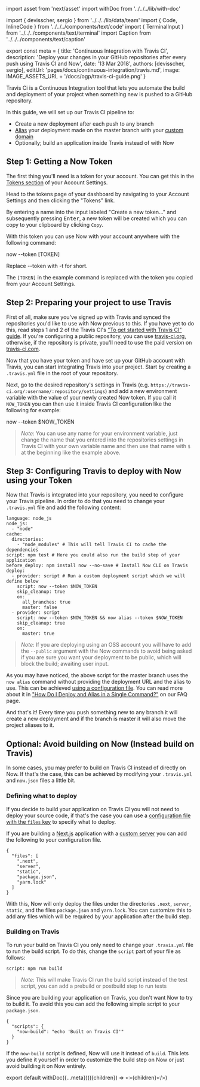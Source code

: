 import asset from 'next/asset'
import withDoc from '../../../lib/with-doc'

import { devisscher, sergio } from '../../../lib/data/team'
import { Code, InlineCode } from '../../../components/text/code'
import { TerminalInput } from '../../../components/text/terminal'
import Caption from '../../../components/text/caption'

export const meta = {
  title: 'Continuous Integration with Travis CI',
  description: 'Deploy your changes in your GitHub repositories after every push using Travis CI and Now',
  date: '13 Mar 2018',
  authors: [devisscher, sergio],
  editUrl: 'pages/docs/continuous-integration/travis.md',
  image: IMAGE_ASSETS_URL + '/docs/ogp/travis-ci-guide.png'
}

Travis Ci is a Continuous Integration tool that lets you automate the build and deployment of your project when something new is pushed to a GitHub repository.

In this guide, we will set up our Travis CI pipeline to:
- Create a new deployment after each push to any branch
- [Alias](/docs/features/aliases) your deployment made on the master branch with your [custom domain](/docs/getting-started/assign-a-domain-name)
- Optionally; build an application inside Travis instead of with Now

## Step 1: Getting a Now Token

The first thing you'll need is a token for your account. You can get this in the [Tokens section](/account/tokens) of your Account Settings.

Head to the tokens page of your dashboard by navigating to your Account Settings and then clicking the "Tokens" link.

By entering a name into the input labeled "Create a new token..." and subsequently pressing <kbd>Enter</kbd>, a new token will be created which you can copy to your clipboard by clicking `Copy`.

With this token you can use Now with your account anywhere with the following command:

<TerminalInput>now --token [TOKEN]</TerminalInput>

<Caption>Replace <InlineCode>--token</InlineCode> with <InlineCode>-t</InlineCode> for short.</Caption>

The `[TOKEN]` in the example command is replaced with the token you copied from your Account Settings.

## Step 2: Preparing your project to use Travis

First of all, make sure you've signed up with Travis and synced the repositories you'd like to use with Now previous to this. If you have yet to do this, read steps 1 and 2 of the Travis CI's ["To get started with Travis CI" guide](https://docs.travis-ci.com/user/getting-started). If you're configuring a public repository, you can use [travis-ci.org](https://travis-ci.org), otherwise, if the repository is private, you'll need to use the paid version on [travis-ci.com](https://travis-ci.com).

Now that you have your token and have set up your GitHub account with Travis, you can start integrating Travis into your project. Start by creating a `.travis.yml` file in the root of your repository.

Next, go to the desired repository's settings in Travis (e.g. `https://travis-ci.org/:username/:repository/settings`) and add a new environment variable with the value of your newly created Now token. If you call it `NOW_TOKEN` you can then use it inside Travis CI configuration like the following for example:

<TerminalInput>now --token $NOW_TOKEN</TerminalInput>

> *Note*: You can use any name for your environment variable, just change the name that you entered into the repositories settings in Travis CI with your own variable name and then use that name with `$` at the beginning like the example above.

## Step 3: Configuring Travis to deploy with Now using your Token

Now that Travis is integrated into your repository, you need to configure your Travis pipeline. In order to do that you need to change your `.travis.yml` file and add the following content:

```
language: node_js
node_js:
  - "node"
cache:
  directories:
    - "node_modules" # This will tell Travis CI to cache the dependencies
script: npm test # Here you could also run the build step of your application
before_deploy: npm install now --no-save # Install Now CLI on Travis
deploy:
  - provider: script # Run a custom deployment script which we will define below
    script: now --token $NOW_TOKEN
    skip_cleanup: true
    on:
      all_branches: true
      master: false
  - provider: script
    script: now --token $NOW_TOKEN && now alias --token $NOW_TOKEN
    skip_cleanup: true
    on:
      master: true
```

> *Note*: If you are deploying using an OSS account you will have to add the `--public` argument with the Now commands to avoid being asked if you are sure you want your deployment to be public, which will block the build; awaiting user input.

As you may have noticed, the above script for the master branch uses the `now alias` command without providing the deployment URL and the alias to use. This can be achieved [using a configuration file](/docs/features/configuration). You can read more about it in ["How Do I Deploy and Alias in a Single Command?"](/docs/other/faq#how-do-i-deploy-and-alias-in-a-single-command) on our FAQ page.

And that's it! Every time you push something new to any branch it will create a new deployment and if the branch is master it will also move the project aliases to it.

## Optional: Avoid building on Now (Instead build on Travis)

In some cases, you may prefer to build on Travis CI instead of directly on Now. If that's the case, this can be achieved by modifying your `.travis.yml` and `now.json` files a little bit.

### Defining what to deploy

If you decide to build your application on Travis CI you will not need to deploy your source code, if that's the case you can use a [configuration file with the `files` key](/docs/features/configuration#files-(array)) to specify what to deploy.

If you are building a [Next.js](https://github.com/zeit/next.js) application with a [custom server](https://github.com/zeit/next.js#custom-server-and-routing) you can add the following to your configuration file.

```
{
  "files": [
    ".next",
    "server",
    "static",
    "package.json",
    "yarn.lock"
  ]
}
```

With this, Now will only deploy the files under the directories `.next`, `server`, `static`, and the files `package.json` and `yarn.lock`. You can customize this to add any files which will be required by your application after the build step.

### Building on Travis

To run your build on Travis CI you only need to change your `.travis.yml` file to run the build script. To do this, change the `script` part of your file as follows:

```
script: npm run build
```

> *Note*: This will make Travis CI run the build script instead of the test script, you can add a prebuild or postbuild step to run tests

Since you are building your application on Travis, you don't want Now to try to build it. To avoid this you can add the following simple script to your `package.json`.

```
{
  "scripts": {
    "now-build": "echo 'Built on Travis CI'"
  }
}
```

If the `now-build` script is defined, Now will use it instead of `build`. This lets you define it yourself in order to customize the build step on Now or just avoid building it on Now entirely.

export default withDoc({...meta})(({children}) => <>{children}</>)

